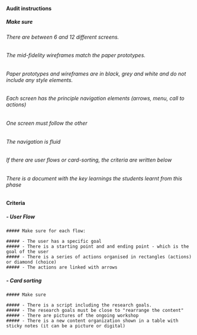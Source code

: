 #### Audit instructions

##### Make sure

###### There are between 6 and 12 different screens.
###### The mid-fidelity wireframes match the paper prototypes.
###### Paper prototypes and wireframes are in black, grey and white and do not include any style elements.
###### Each screen has the principle navigation elements (arrows, menu, call to actions)
###### One screen must follow the other
###### The navigation is fluid
###### If there are user flows or card-sorting, the criteria are written below
###### There is a document with the key learnings the students learnt from this phase

#### Criteria

##### - User Flow
    
    ##### Make sure for each flow: 
    
    ##### - The user has a specific goal
    ##### - There is a starting point and and ending point - which is the goal of the user
    ##### - There is a series of actions organised in rectangles (actions) or diamond (choice)
    ##### - The actions are linked with arrows
    
##### - Card sorting
    
    ##### Make sure
    
    ##### - There is a script including the research goals.
    ##### - The research goals must be close to "rearrange the content"
    ##### - There are pictures of the ongoing workshop
    ##### - There is a new content organization shown in a table with sticky notes (it can be a picture or digital)